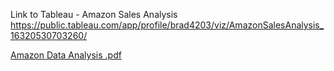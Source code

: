 Link to Tableau - Amazon Sales Analysis https://public.tableau.com/app/profile/brad4203/viz/AmazonSalesAnalysis_16320530703260/


[Amazon Data Analysis .pdf](https://github.com/bkurit/Amazon-Sales-Analysis/files/7192068/Amazon.Data.Analysis.pdf)
